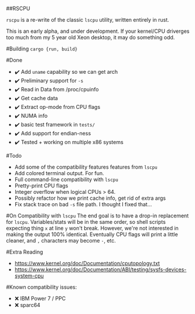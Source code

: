 ##RSCPU

`rscpu` is a re-write of the classic `lscpu` utility, written entirely in rust.

This is an early alpha, and under development. If your kernel/CPU driverges too much from my 5 year old Xeon desktop, it may do something odd.

#Building
`cargo {run, build}`

#Done
- ✔️ Add `uname` capability so we can get arch
- ✔️ Preliminary support for `-s`
- ✔️ Read in Data from /proc/cpuinfo
- ✔️ Get cache data
- ✔️ Extract op-mode from CPU flags
- ✔️ NUMA info
- ✔️ basic test framework in `tests/`
- ✔️ Add support for endian-ness
- ✔️ Tested + working on multiple x86 systems

#Todo
- Add some of the compatibility features features from `lscpu`
- Add colored terminal output. For fun.
- Full command-line compatibility with `lscpu`
- Pretty-print CPU flags
- Integer overflow when logical CPUs > 64.
- Possibly refactor how we print cache info, get rid of extra args
- Fix stack trace on bad `-s` file path. I thought I fixed that...

#On Compatibility with `lscpu`
The end goal is to have a drop-in replacement for `lscpu`. Variables/stats will be in the same order, so shell scripts expecting thing `x` at line `y` won't break.
However, we're not  interested in making the output 100% identical. Eventually CPU flags will print a little cleaner, and `,` characters may become `-`, etc.

#Extra Reading
- https://www.kernel.org/doc/Documentation/cputopology.txt
- https://www.kernel.org/doc/Documentation/ABI/testing/sysfs-devices-system-cpu

#Known compatibility issues:
- ❌ IBM Power 7 / PPC
- ❌ sparc64
